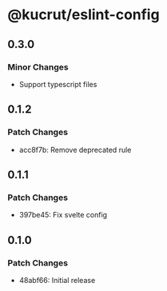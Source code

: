 # @kucrut/eslint-config

## 0.3.0

### Minor Changes

- Support typescript files

## 0.1.2

### Patch Changes

- acc8f7b: Remove deprecated rule

## 0.1.1

### Patch Changes

- 397be45: Fix svelte config

## 0.1.0

### Patch Changes

- 48abf66: Initial release
